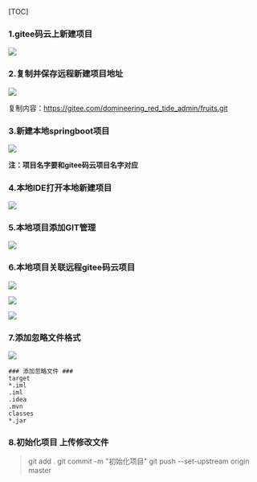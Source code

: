 



[TOC]





### 1.gitee码云上新建项目

![](./image/图1.png)





### 2.复制并保存远程新建项目地址


![](./image/图2.png)



复制内容：https://gitee.com/domineering_red_tide_admin/fruits.git



### 3.新建本地springboot项目


![](./image/图3.png)



**注：项目名字要和gitee码云项目名字对应**



### 4.本地IDE打开本地新建项目

![](./image/图4.png)





### 5.本地项目添加GIT管理


![](./image/图5.png)





### 6.本地项目关联远程gitee码云项目

![](./image/图6.png)




![](./image/图7.png)




![](./image/图8.png)





### 7.添加忽略文件格式

![](./image/图9.png)


```text
### 添加忽略文件 ###
target
*.iml
.iml
.idea
.mvn
classes
*.jar
```


### 8.初始化项目 上传修改文件

> git add .
> git commit -m "初始化项目"
> git push --set-upstream origin master

